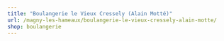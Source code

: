 ```yaml
---
title: "Boulangerie le Vieux Cressely (Alain Motté)"
url: /magny-les-hameaux/boulangerie-le-vieux-cressely-alain-motte/
shop: boulangerie
---
```

